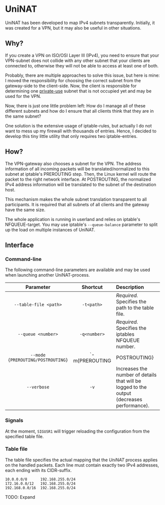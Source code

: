 # UniNAT

UniNAT has been developed to map IPv4 subnets transparently. Initially, it was
created for a VPN, but it may also be useful in other situations.

## Why?

If you create a VPN on ISO/OSI Layer III (IPv4), you need to ensure that your
VPN-subnet does not collide with any other subnet that your clients are
connected to, otherwise they will not be able to access at least one of both.

Probably, there are multiple approaches to solve this issue, but here is mine:
I moved the responsibility for choosing the correct subnet from the
gateway-side to the client-side. Now, the client is responsible for determining
one [private-use](https://www.iana.org/assignments/iana-ipv4-special-registry/iana-ipv4-special-registry.xhtml)
subnet that is not occupied yet and may be used for the VPN.

Now, there is just one little problem left: How do I manage all of these
different subnets and how do I ensure that all clients think that they are in
the same subnet?

One solution is the extensive usage of iptable-rules, but actually I do not
want to mess up my firewall with thousands of entries. Hence, I decided to
develop this tiny little utility that only requires two iptable-entries.

## How?

The VPN-gateway also chooses a subnet for the VPN. The address information of
all incoming packets will be translated/normalized to this subnet at iptable's
PREROUTING step. Then, the Linux kernel will route the packet to the right
network interface. At POSTROUTING, the normalized IPv4 address information will
be translated to the subnet of the destination host.

This mechanism makes the whole subnet translation transparent to all
participants. It is required that all subnets of all clients and the gateway
have the same size.

The whole application is running in userland and relies on iptable's
NFQUEUE-target. You may use iptable's `--queue-balance` parameter to split up
the load on multiple instances of UniNAT.

## Interface

### Command-line

The following command-line parameters are available and may be used when
launching another UniNAT-process.

| Parameter                         | Shortcut                    | Description                                                                                               |
|:---------------------------------:|:---------------------------:|:----------------------------------------------------------------------------------------------------------|
| `--table-file <path>`             | `-t<path>`                  | *Required.* Specifies the path to the table file.                                                         |
| `--queue <number>`                | `-q<number>`                | *Required.* Specifies the iptables NFQUEUE number.                                                        |
| `--mode {PREROUTING/POSTROUTING}` | `-m{PREROUTING|POSTROUTING} | *Required.* Whether the NAT is performed by the source (PREROUTING) or destination (POSTROUTING) address. |
| `--verbose`                       | `-v`                        | Increases the number of details that will be logged to the output (decreases performance).                |

### Signals

At the moment, `SIGUSR1` will trigger reloading the configuration from the
specified table file.

### Table file

The table file specifies the actual mapping that the *UniNAT* process applies
on the handled packets. Each line must contain exactly two IPv4 addresses, each
ending with its CIDR-suffix.

```
10.0.0.0/8      192.168.255.0/24
172.16.0.0/12   192.168.255.0/24
192.168.0.0/16  192.168.255.0/24
```

TODO: Expand
